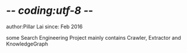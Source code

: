 # -*- coding:utf-8 -*-
author:Pillar Lai
since: Feb 2016

some Search Engineering Project mainly contains Crawler, Extractor and KnowledgeGraph
